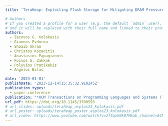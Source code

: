 ```yaml
---
title: 'TeraHeap: Exploiting Flash Storage for Mitigating DRAM Pressure in Managed Big Data Frameworks'

# Authors
# If you created a profile for a user (e.g. the default `admin` user), write the username (folder name) here
# and it will be replaced with their full name and linked to their profile.
authors:
  - Iacovos G. Kolokasis
  - Giannos Evdorou
  - Shoaib Akram
  - Christos Kozanitis
  - Anastasios Papagiannis
  - Foivos S. Zakkak
  - Polyvios Pratikakis
  - Angelos Bilas

date: '2024-01-01'
publishDate: '2023-12-14T15:35:32.918245Z'
publication_types:
  - paper-conference
publication: "*ACM Transactions on Programming Languages and Systems (TOPLAS)*"
url_pdf: https://doi.org/10.1145/3700593
# url_slides: uploads/teraheap_asplos23_kolokasis.pdf
# url_poster: uploads/teraheap_poster_asplos23_kolokasis.pdf
# url_video: https://www.youtube.com/watch?v=2fSqvkNk07M&ab_channel=ACMSIGARCH
---
```


